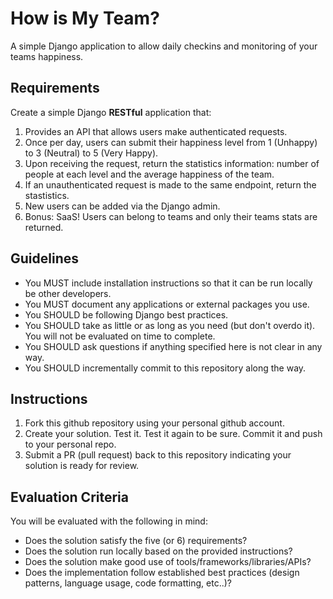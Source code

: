 # How is My Team?
A simple Django application to allow daily checkins and monitoring of your teams happiness.

## Requirements

Create a simple Django **RESTful** application that:

1. Provides an API that allows users make authenticated requests.
2. Once per day, users can submit their happiness level from 1 (Unhappy) to 3 (Neutral) to 5 (Very Happy).
3. Upon receiving the request, return the statistics information: number of people at each level and the average happiness of the team.
4. If an unauthenticated request is made to the same endpoint, return the stastistics.
5. New users can be added via the Django admin.
6. Bonus: SaaS! Users can belong to teams and only their teams stats are returned.

## Guidelines

* You MUST include installation instructions so that it can be run locally be other developers.
* You MUST document any applications or external packages you use.
* You SHOULD be following Django best practices.
* You SHOULD take as little or as long as you need (but don't overdo it). You will not be evaluated on time to complete.
* You SHOULD ask questions if anything specified here is not clear in any way.
* You SHOULD incrementally commit to this repository along the way.

## Instructions

1. Fork this github repository using your personal github account.
2. Create your solution. Test it. Test it again to be sure. Commit it and push to your personal repo.
3. Submit a PR (pull request) back to this repository indicating your solution is ready for review.

## Evaluation Criteria

You will be evaluated with the following in mind:

* Does the solution satisfy the five (or 6) requirements?
* Does the solution run locally based on the provided instructions?
* Does the solution make good use of tools/frameworks/libraries/APIs?
* Does the implementation follow established best practices (design patterns, language usage, code formatting, etc..)?
